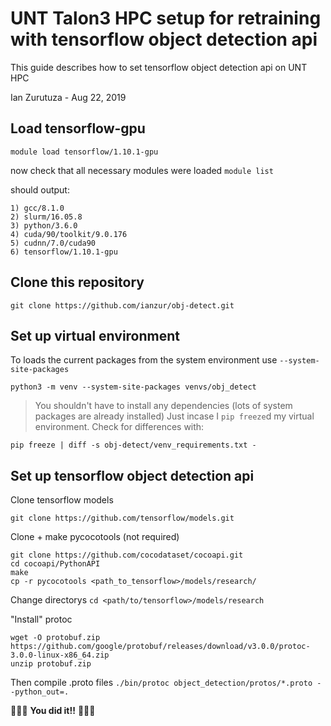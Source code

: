 # UNT Talon3 HPC setup for retraining with tensorflow object detection api

This guide describes how to set tensorflow object detection api on UNT HPC

Ian Zurutuza - Aug 22, 2019


## Load tensorflow-gpu
`module load tensorflow/1.10.1-gpu`

now check that all necessary modules were loaded
`module list` 

should output:

    1) gcc/8.1.0   
    2) slurm/16.05.8   
    3) python/3.6.0   
    4) cuda/90/toolkit/9.0.176   
    5) cudnn/7.0/cuda90   
    6) tensorflow/1.10.1-gpu

## Clone this repository
`git clone https://github.com/ianzur/obj-detect.git`

## Set up virtual environment
To loads the current packages from the system environment use `--system-site-packages`

`python3 -m venv --system-site-packages venvs/obj_detect`

> You shouldn't have to install any dependencies (lots of system packages are already installed) 
> Just incase I `pip freeze`d my virtual environment. Check for differences with:

`pip freeze | diff -s obj-detect/venv_requirements.txt -`


## Set up tensorflow object detection api
Clone tensorflow models

`git clone https://github.com/tensorflow/models.git`

Clone + make pycocotools (not required)
```
git clone https://github.com/cocodataset/cocoapi.git
cd cocoapi/PythonAPI
make
cp -r pycocotools <path_to_tensorflow>/models/research/
```

Change directorys
`cd <path/to/tensorflow>/models/research`

"Install" protoc
```
wget -O protobuf.zip https://github.com/google/protobuf/releases/download/v3.0.0/protoc-3.0.0-linux-x86_64.zip
unzip protobuf.zip
```

Then compile .proto files
`./bin/protoc object_detection/protos/*.proto --python_out=.`

:tada::tada::tada: **You did it!!** :tada::tada::tada:

